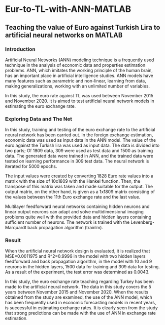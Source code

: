 # Eur-to-TL-with-ANN-MATLAB

## Teaching the value of Euro against Turkish Lira to artificial neural networks on MATLAB

### Introduction
Artificial Neural Networks (ANN) modeling technique is a frequently used technique in the analysis of economic data and properties estimation problems. ANN, which imitates the working principle of the human brain, has an important place in artificial intelligence studies. ANN models have many features such as parametric and non-linear, learning from data, making generalizations, working with an unlimited number of variables.

In this study, the euro rate against TL was used between November 2015 and November 2020. It is aimed to test artificial neural network models in estimating the euro exchange rate. 

### Exploring Data and The Net
In this study, training and testing of the euro exchange rate to the artificial neural network has been carried out. In the foreign exchange estimation, economic data was used as input data in the ANN model. The value of the euro against the Turkish lira was used as input data. The data is divided into two parts; Of 1809 data, 309 were used as test data and 1500 as training data. The generated data were trained in ANN, and the trained data were tested on learning performance in 309 test data. The neural network is iterated for 5000 epochs.

The input values were created by converting 1828 Euro rate values into a matrix with the size of 10x1809 with the Hankel function. Then, the transpose of this matrix was taken and made suitable for the output. The output matrix, on the other hand, is given as a 1x1809 matrix consisting of the values between the 11th Euro exchange rate and the last value. 

Multilayer feedforward neural networks containing hidden neurons and linear output neurons can adapt and solve multidimensional imaging problems quite well with the provided data and hidden layers containing sufficient number of neurons. The network is trained with the Levenberg-Marquardt back propagation algorithm (trainlm).

### Result

When the artificial neural network design is evaluated, it is realized that MSE=0.0011975 and R^2=0.9996 in the model with two hidden layers feedforward and back propagation algorithm, in the model with 10 and 9 neurons in the hidden layers, 1500 data for training and 309 data for testing. As a result of the experiment, the test error was determined as 0.0043. 

In this study, the euro exchange rate teaching regarding Turkey has been made to the artificial neural network. The data in this study covers the 5 years between November 2015 and November 2020. When the results obtained from the study are examined, the use of the ANN model, which has been frequently used in economic forecasting models in recent years, is successful in estimating exchange rates. It is clearly seen from the study that strong predictions can be made with the use of ANN in exchange rate estimation. 

